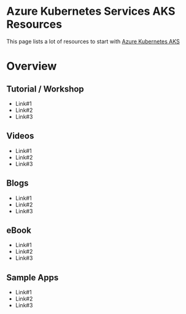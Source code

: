 # Azure Kubernetes Services AKS Resources

This page lists a lot of resources to start with [Azure Kubernetes AKS](https://learn.microsoft.com/en-us/azure/aks/)

# Overview


## Tutorial / Workshop

 - Link#1
 - Link#2
 - Link#3 

## Videos

 - Link#1
 - Link#2
 - Link#3 

## Blogs

 - Link#1
 - Link#2
 - Link#3 

## eBook

 - Link#1
 - Link#2
 - Link#3 

## Sample Apps

 - Link#1
 - Link#2
 - Link#3 

